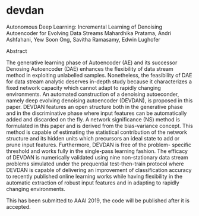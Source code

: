 # devdan
Autonomous Deep Learning: Incremental Learning of Denoising Autoencoder for Evolving Data Streams
Mahardhika Pratama, Andri Ashfahani, Yew Soon Ong, Savitha Ramasamy, Edwin Lughofer


Abstract

The generative learning phase of Autoencoder (AE) and its successor Denosing Autoencoder (DAE) enhances the flexibility of data stream method in exploiting unlabelled samples. Nonetheless, the feasibility of DAE for data stream analytic deserves in-depth study because it characterizes a fixed network capacity which cannot adapt to rapidly changing environments. An automated construction of a denoising autoeconder, namely deep evolving denoising autoencoder (DEVDAN), is proposed in this paper. DEVDAN features an open structure both in the generative phase and in the discriminative phase where input features can be automatically added and discarded on the fly. A network significance (NS) method is formulated in this paper and is derived from the bias-variance concept. This method is capable of estimating the statistical contribution of the network structure and its hidden units which precursors an ideal state to add or prune input features. Furthermore, DEVDAN is free of the problem- specific threshold and works fully in the single-pass learning fashion. The efficacy of DEVDAN is numerically validated using nine non-stationary data stream problems simulated under the prequential test-then-train protocol where DEVDAN is capable of delivering an improvement of classification accuracy to recently published online learning works while having flexibility in the automatic extraction of robust input features and in adapting to rapidly changing environments.

This has been submitted to AAAI 2019, the code will be published after it is accepted.
